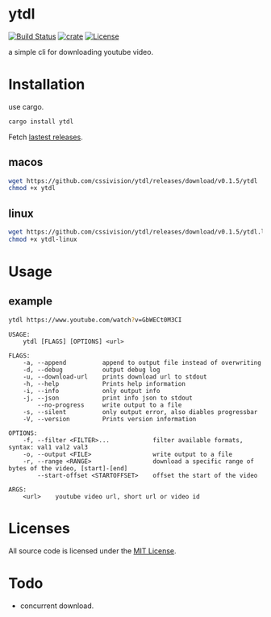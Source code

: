# ytdl
[![Build Status](https://img.shields.io/travis/cssivision/ytdl.svg?style=flat-square)](https://travis-ci.org/cssivision/ytdl)
[![crate](https://img.shields.io/crates/v/ytdl.svg)](https://crates.io/crates/ytdl)
[![License](http://img.shields.io/badge/license-mit-blue.svg)](https://github.com/cssivision/ytdl/blob/master/LICENSE)

a simple cli for downloading youtube video.

# Installation
use cargo.
```sh
cargo install ytdl
```

Fetch [lastest releases](https://github.com/cssivision/ytdl/releases).
## macos
```sh
wget https://github.com/cssivision/ytdl/releases/download/v0.1.5/ytdl
chmod +x ytdl
```
## linux
```sh
wget https://github.com/cssivision/ytdl/releases/download/v0.1.5/ytdl.linux
chmod +x ytdl-linux
```
# Usage
## example
```sh
ytdl https://www.youtube.com/watch?v=GbWECt0M3CI
```
```
USAGE:
    ytdl [FLAGS] [OPTIONS] <url>

FLAGS:
    -a, --append          append to output file instead of overwriting
    -d, --debug           output debug log
    -u, --download-url    prints download url to stdout
    -h, --help            Prints help information
    -i, --info            only output info
    -j, --json            print info json to stdout
        --no-progress     write output to a file
    -s, --silent          only output error, also diables progressbar
    -V, --version         Prints version information

OPTIONS:
    -f, --filter <FILTER>...            filter available formats, syntax: val1 val2 val3
    -o, --output <FILE>                 write output to a file
    -r, --range <RANGE>                 download a specific range of bytes of the video, [start]-[end]
        --start-offset <STARTOFFSET>    offset the start of the video

ARGS:
    <url>    youtube video url, short url or video id
```

# Licenses

All source code is licensed under the [MIT License](https://github.com/cssivision/ytdl/blob/master/LICENSE).

# Todo 
- concurrent download.

